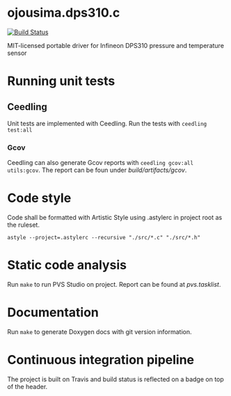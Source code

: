 # ojousima.dps310.c
[![Build Status](https://travis-ci.org/ojousima/ojousima.dps310.c.svg?branch=master)](https://travis-ci.org/ojousima/ojousima.dps310.c)

MIT-licensed portable driver for Infineon DPS310 pressure and temperature sensor

# Running unit tests
## Ceedling
Unit tests are implemented with Ceedling. Run the tests with
`ceedling test:all`

### Gcov
Ceedling can also generate Gcov reports with `ceedling gcov:all utils:gcov`.
The report can be foun under _build/artifacts/gcov_.

# Code style
Code shall be formatted with Artistic Style using .astylerc in project root as the
ruleset.
```
astyle --project=.astylerc --recursive "./src/*.c" "./src/*.h"
```

# Static code analysis
Run `make` to run PVS Studio on project. Report can be found at _pvs.tasklist_.

# Documentation
Run `make` to generate Doxygen docs with git version information. 

# Continuous integration pipeline
The project is built on Travis and build status is reflected on a badge on top of the 
header.